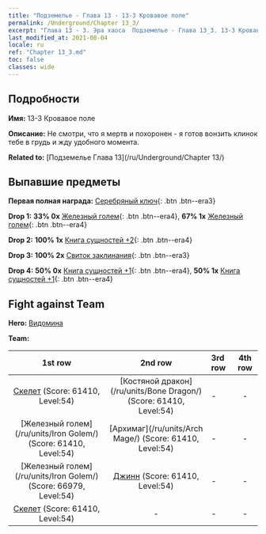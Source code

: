 ```yaml
---
title: "Подземелье - Глава 13 - 13-3 Кровавое поле"
permalink: /Underground/Chapter 13_3/
excerpt: "Глава 13 - 3. Эра хаоса  Подземелье - Глава 13_3. 13-3 Кровавое поле"
last_modified_at: 2021-08-04
locale: ru
ref: "Chapter 13_3.md"
toc: false
classes: wide
---
```


## Подробности

 **Имя:** 13-3 Кровавое поле

 **Описание:** Не смотри, что я мертв и похоронен - я готов вонзить клинок тебе в грудь и жду удобного момента.

 **Related to:** [Подземелье Глава 13](/ru/Underground/Chapter 13/)

## Выпавшие предметы

 **Первая полная награда:** [Серебряный ключ](/ItemsRU/con_693/){: .btn .btn--era3}

 **Drop 1:** **33% 0x** [Железный голем](/ItemsRU/unt_237/){: .btn .btn--era4}, **67% 1x** [Железный голем](/ItemsRU/unt_237/){: .btn .btn--era4}

 **Drop 2:** **100% 1x** [Книга сущностей +2](/ItemsRU/mat_53/){: .btn .btn--era4}

 **Drop 3:** **100% 2x** [Свиток заклинания](/ItemsRU/con_694/){: .btn .btn--era3}

 **Drop 4:** **50% 0x** [Книга сущностей +1](/ItemsRU/mat_46/){: .btn .btn--era4}, **50% 1x** [Книга сущностей +1](/ItemsRU/mat_46/){: .btn .btn--era4}


## Fight against Team
 **Hero:** [Видомина](/ru/heroes/Vidomina/)

 **Team:**


  | 1st row | 2nd row | 3rd row | 4th row |
  |:----:|:----:|:----|:----:|
  | [Скелет](/ru/units/Skeleton/) (Score: 61410, Level:54)  | [Костяной дракон](/ru/units/Bone Dragon/) (Score: 61410, Level:54)  | - | - |
  | [Железный голем](/ru/units/Iron Golem/) (Score: 61410, Level:54)  | [Архимаг](/ru/units/Arch Mage/) (Score: 61410, Level:54)  | - | - |
  | [Железный голем](/ru/units/Iron Golem/) (Score: 66979, Level:54)  | [Джинн](/ru/units/Genie/) (Score: 61410, Level:54)  | - | - |
  | [Скелет](/ru/units/Skeleton/) (Score: 61410, Level:54)  | - | - | - |


